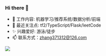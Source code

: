 ### Hi there 👋

- 🔭 工作内容: 机器学习/推荐系统/数据分析/前端
- 👀 最近关注点: tf2/TypeScript/Flask/leetCode
- ✨ 兴趣爱好: 游泳/徒步
- 📫 联系方式：zhang371312@126.com

![](https://github-readme-stats.vercel.app/api?username=ZermZhang)

<!--
**ZermZhang/ZermZhang** is a ✨ _special_ ✨ repository because its `README.md` (this file) appears on your GitHub profile.

Here are some ideas to get you started:

- 🔭 I’m currently working on ...
- 🌱 I’m currently learning ...
- 👯 I’m looking to collaborate on ...
- 🤔 I’m looking for help with ...
- 💬 Ask me about ...
- 📫 How to reach me: ...
- 😄 Pronouns: ...
- ⚡ Fun fact: ...
-->
